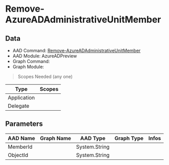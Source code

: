 # Remove-AzureADAdministrativeUnitMember

## Data

+ AAD Command: [Remove-AzureADAdministrativeUnitMember](https://docs.microsoft.com/en-us/powershell/module/AzureADPreview/Remove-AzureADAdministrativeUnitMember)
+ AAD Module: AzureADPreview
+ Graph Command: 
+ Graph Module: 

> Scopes Needed (any one)

|Type|Scopes|
|---|---|
|Application||
|Delegate||

## Parameters

|AAD Name|Graph Name|AAD Type|Graph Type|Infos|
|---|---|---|---|---|
|MemberId||System.String|||
|ObjectId||System.String|||

